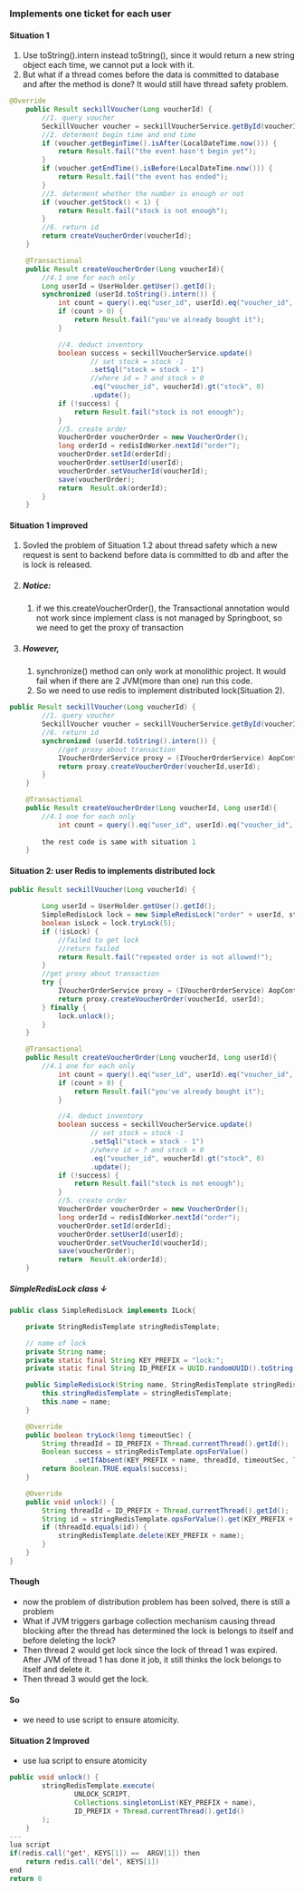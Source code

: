 

### Implements one ticket for each user

#### Situation 1
1. Use toString().intern instead toString(), since it would return a new string object each time, we cannot put a lock with it.
2. But what if a thread comes before the data is committed to database and after the method is done? It would still have thread safety problem.

```Java
@Override
    public Result seckillVoucher(Long voucherId) {
        //1. query voucher
        SeckillVoucher voucher = seckillVoucherService.getById(voucherId);
        //2. determent begin time and end time
        if (voucher.getBeginTime().isAfter(LocalDateTime.now())) {
            return Result.fail("the event hasn't begin yet");
        }
        if (voucher.getEndTime().isBefore(LocalDateTime.now())) {
            return Result.fail("the event has ended");
        }
        //3. determent whether the number is enough or not
        if (voucher.getStock() < 1) {
            return Result.fail("stock is not enough");
        }
        //6. return id
        return createVoucherOrder(voucherId);
    }

    @Transactional
    public Result createVoucherOrder(Long voucherId){
        //4.1 one for each only
        Long userId = UserHolder.getUser().getId();
        synchronized (userId.toString().intern()) {
            int count = query().eq("user_id", userId).eq("voucher_id", voucherId).count();
            if (count > 0) {
                return Result.fail("you've already bought it");
            }

            //4. deduct inventory
            boolean success = seckillVoucherService.update()
                    // set stock = stock -1
                    .setSql("stock = stock - 1")
                    //where id = ? and stock > 0
                    .eq("voucher_id", voucherId).gt("stock", 0)
                    .update();
            if (!success) {
                return Result.fail("stock is not enough");
            }
            //5. create order
            VoucherOrder voucherOrder = new VoucherOrder();
            long orderId = redisIdWorker.nextId("order");
            voucherOrder.setId(orderId);
            voucherOrder.setUserId(userId);
            voucherOrder.setVoucherId(voucherId);
            save(voucherOrder);
            return  Result.ok(orderId);
        }
    }
```

#### Situation 1 improved
1. Sovled the problem of Situation 1.2 about thread safety which a new request is sent to backend before data is committed to db and after the is lock is released.
2. ##### Notice: 
   1. if we this.createVoucherOrder(), the Transactional annotation would not work since implement class is not managed by Springboot, so we need to get the proxy of transaction
3. ##### However, 
   1. synchronize() method can only work at monolithic project. It would fail when if there are 2 JVM(more than one) run this code.
   2. So we need to use redis to implement distributed lock(Situation 2).
```Java
public Result seckillVoucher(Long voucherId) {
        //1. query voucher
        SeckillVoucher voucher = seckillVoucherService.getById(voucherId);
        //6. return id
        synchronized (userId.toString().intern()) {
            //get proxy about transaction
            IVoucherOrderService proxy = (IVoucherOrderService) AopContext.currentProxy();
            return proxy.createVoucherOrder(voucherId,userId);
        }
    }

    @Transactional
    public Result createVoucherOrder(Long voucherId, Long userId){
        //4.1 one for each only
            int count = query().eq("user_id", userId).eq("voucher_id", voucherId).count();
        
        the rest code is same with situation 1
    }
```

#### Situation 2: user Redis to implements distributed lock
```Java
public Result seckillVoucher(Long voucherId) {

        Long userId = UserHolder.getUser().getId();
        SimpleRedisLock lock = new SimpleRedisLock("order" + userId, stringRedisTemplate);
        boolean isLock = lock.tryLock(5);
        if (!isLock) {
            //failed to get lock
            //return failed
            return Result.fail("repeated order is not allowed!");
        }
        //get proxy about transaction
        try {
            IVoucherOrderService proxy = (IVoucherOrderService) AopContext.currentProxy();
            return proxy.createVoucherOrder(voucherId, userId);
        } finally {
            lock.unlock();
        }
    }

    @Transactional
    public Result createVoucherOrder(Long voucherId, Long userId){
        //4.1 one for each only
            int count = query().eq("user_id", userId).eq("voucher_id", voucherId).count();
            if (count > 0) {
                return Result.fail("you've already bought it");
            }

            //4. deduct inventory
            boolean success = seckillVoucherService.update()
                    // set stock = stock -1
                    .setSql("stock = stock - 1")
                    //where id = ? and stock > 0
                    .eq("voucher_id", voucherId).gt("stock", 0)
                    .update();
            if (!success) {
                return Result.fail("stock is not enough");
            }
            //5. create order
            VoucherOrder voucherOrder = new VoucherOrder();
            long orderId = redisIdWorker.nextId("order");
            voucherOrder.setId(orderId);
            voucherOrder.setUserId(userId);
            voucherOrder.setVoucherId(voucherId);
            save(voucherOrder);
            return  Result.ok(orderId);
    }
```

##### SimpleRedisLock class ↓
```Java
public class SimpleRedisLock implements ILock{

    private StringRedisTemplate stringRedisTemplate;

    // name of lock
    private String name;
    private static final String KEY_PREFIX = "lock:";
    private static final String ID_PREFIX = UUID.randomUUID().toString(true) +  "-";

    public SimpleRedisLock(String name, StringRedisTemplate stringRedisTemplate) {
        this.stringRedisTemplate = stringRedisTemplate;
        this.name = name;
    }

    @Override
    public boolean tryLock(long timeoutSec) {
        String threadId = ID_PREFIX + Thread.currentThread().getId();
        Boolean success = stringRedisTemplate.opsForValue()
                .setIfAbsent(KEY_PREFIX + name, threadId, timeoutSec, TimeUnit.SECONDS);
        return Boolean.TRUE.equals(success);
    }

    @Override
    public void unlock() {
        String threadId = ID_PREFIX + Thread.currentThread().getId();
        String id = stringRedisTemplate.opsForValue().get(KEY_PREFIX + name);
        if (threadId.equals(id)) {
            stringRedisTemplate.delete(KEY_PREFIX + name);
        }
    }
}
```

#### Though 
- now the problem of distribution problem has been solved, there is still a problem
- What if JVM triggers garbage collection mechanism causing thread blocking after the thread has determined the lock is belongs to itself and before deleting the lock?
- Then thread 2 would get lock  since the lock of thread 1 was expired. After JVM of thread 1 has done it job, it still thinks the lock belongs to itself and delete it.
- Then thread 3 would get the lock.
#### So
- we need to use script to ensure atomicity.

#### Situation 2 Improved
- use lua script to ensure atomicity
```Java
public void unlock() {
        stringRedisTemplate.execute(
                UNLOCK_SCRIPT,
                Collections.singletonList(KEY_PREFIX + name),
                ID_PREFIX + Thread.currentThread().getId()
        );
    }
---
lua script
if(redis.call('get', KEYS[1]) ==  ARGV[1]) then
    return redis.call('del', KEYS[1])
end
return 0
```